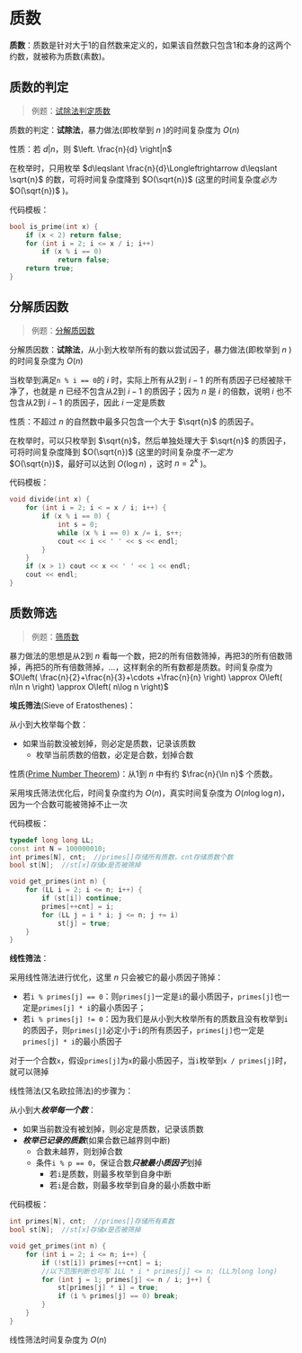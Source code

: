 # 质数

**质数**：质数是针对大于1的自然数来定义的，如果该自然数只包含1和本身的这两个约数，就被称为质数(素数)。

## 质数的判定

> 例题：[试除法判定质数](./trial_division.cpp)

质数的判定：**试除法**，暴力做法(即枚举到 $n$ )的时间复杂度为 $O(n)$

性质：若 $\left. d \right|n$，则 $\left. \frac{n}{d} \right|n$

在枚举时，只用枚举 $d\leqslant \frac{n}{d}\Longleftrightarrow d\leqslant \sqrt{n}$ 的数，可将时间复杂度降到 $O(\sqrt{n})$ (这里的时间复杂度*必为* $O(\sqrt{n})$ )。

代码模板：

```C++
bool is_prime(int x) {
    if (x < 2) return false;
    for (int i = 2; i <= x / i; i++)
        if (x % i == 0)
            return false;
    return true;
}
```

## 分解质因数

> 例题：[分解质因数](./factoring.cpp)

分解质因数：**试除法**，从小到大枚举所有的数以尝试因子，暴力做法(即枚举到 $n$ )的时间复杂度为 $O(n)$

当枚举到满足`n % i == 0`的 $i$ 时，实际上所有从2到 $i-1$ 的所有质因子已经被除干净了，也就是 $n$ 已经不包含从2到 $i-1$ 的质因子；因为 $n$ 是 $i$ 的倍数，说明 $i$ 也不包含从2到 $i-1$ 的质因子，因此 $i$ 一定是质数

性质：不超过 $n$ 的自然数中最多只包含一个大于 $\sqrt{n}$ 的质因子。

在枚举时，可以只枚举到 $\sqrt{n}$，然后单独处理大于 $\sqrt{n}$ 的质因子，可将时间复杂度降到 $O(\sqrt{n})$ (这里的时间复杂度*不一定为* $O(\sqrt{n})$，最好可以达到 $O(\log n)$ ，这时 $n=2^k$ )。

代码模板：

```C++
void divide(int x) {
    for (int i = 2; i < = x / i; i++) {
        if (x % i == 0) {
            int s = 0;
            while (x % i == 0) x /= i, s++;
            cout << i << ' ' << s << endl;
        }
    }
    if (x > 1) cout << x << ' ' << 1 << endl;
    cout << endl;
}
```

## 质数筛选

> 例题：[筛质数](./prime_counting.cpp)

暴力做法的思想是从2到 $n$ 看每一个数，把2的所有倍数筛掉，再把3的所有倍数筛掉，再把5的所有倍数筛掉，...，这样剩余的所有数都是质数。时间复杂度为 $O\left( \frac{n}{2}+\frac{n}{3}+\cdots +\frac{n}{n} \right) \approx O\left( n\ln n \right) \approx O\left( n\log n \right)$

**埃氏筛法**(Sieve of Eratosthenes)：

从小到大枚举每个数：

- 如果当前数没被划掉，则必定是质数，记录该质数
  - 枚举当前质数的倍数，必定是合数，划掉合数

性质([Prime Number Theorem](https://en.wikipedia.org/wiki/Prime_number_theorem))：从1到 $n$ 中有约 $\frac{n}{\ln n}$ 个质数。

采用埃氏筛法优化后，时间复杂度约为 $O(n)$，真实时间复杂度为 $O(n\log \log n)$，因为一个合数可能被筛掉不止一次

代码模板：

```C++
typedef long long LL;
const int N = 100000010;
int primes[N], cnt;  //primes[]存储所有质数，cnt存储质数个数
bool st[N];  //st[x]存储x是否被筛掉

void get_primes(int n) {
    for (LL i = 2; i <= n; i++) {
        if (st[i]) continue;
        primes[++cnt] = i;
        for (LL j = i * i; j <= n; j += i)
            st[j] = true;
    }
}
```

**线性筛法**：

采用线性筛法进行优化，这里 $n$ 只会被它的最小质因子筛掉：

- 若`i % primes[j] == 0`：则`primes[j]`一定是`i`的最小质因子，`primes[j]`也一定是`primes[j] * i`的最小质因子；
- 若`i % primes[j] != 0`：因为我们是从小到大枚举所有的质数且没有枚举到`i`的质因子，则`primes[j]`必定小于`i`的所有质因子，`primes[j]`也一定是`primes[j] * i`的最小质因子

对于一个合数`x`，假设`primes[j]`为`x`的最小质因子，当`i`枚举到`x / primes[j]`时，就可以筛掉

线性筛法(又名欧拉筛法)的步骤为：

从小到大***枚举每一个数***：

- 如果当前数没有被划掉，则必定是质数，记录该质数
- ***枚举已记录的质数***(如果合数已越界则中断)
  - 合数未越界，则划掉合数
  - 条件`i % p == 0`，保证合数***只被最小质因子***划掉
    - 若`i`是质数，则最多枚举到自身中断
    - 若`i`是合数，则最多枚举到自身的最小质数中断

代码模板：

```C++
int primes[N], cnt;  //primes[]存储所有素数
bool st[N];  //st[x]存储x是否被筛掉

void get_primes(int n) {
    for (int i = 2; i <= n; i++) {
        if (!st[i]) primes[++cnt] = i;
        //以下范围判断也可写 1LL * i * primes[j] <= n; (LL为long long)
        for (int j = 1; primes[j] <= n / i; j++) {
            st[primes[j] * i] = true;
            if (i % primes[j] == 0) break;
        }
    }
}
```

线性筛法时间复杂度为 $O(n)$
